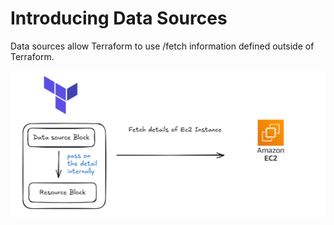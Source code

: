 # Introducing Data Sources
Data sources allow Terraform to use /fetch information defined outside of Terraform.

![MY Image](images/Data_source_1.png)
